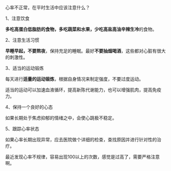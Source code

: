 心率不正常，在平时生活中应该注意什么？

1、注意饮食

**多吃高蛋白低脂肪的食物，多吃蔬菜和水果，少吃高盐高油辛辣生冷**的食物。

2、注意生活习惯

**早睡早起，不要熬夜**，保持充足的睡眠。最好**不要抽烟喝酒**，这些都对心脏有很大的刺激性。

3、适当的运动锻炼

每天进行**适量的运动锻炼**，根据自身情况来制定强度，不要过度运动。

适当的运动可以加速血液循环，提高新陈代谢能力，也可以增强肌肉，提高免疫力。

4、保持一个良好的心态

如果长期处于焦虑抑郁的情绪之中，会使心跳极不稳定。

5、跟踪心率状态

如果心率长期出现异常，应去医院做个详细的检查，查找原因并进行针对性的治疗。

最近发现心率不规律，容易出现100以上的次数，感觉是过高了，需要严格注意啊。
